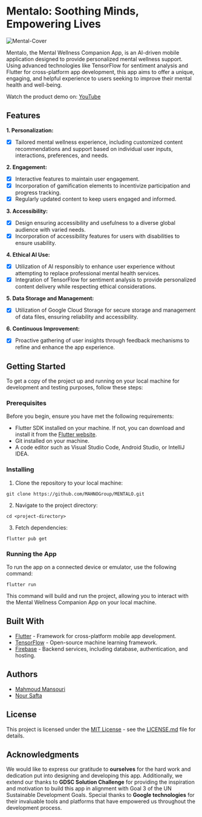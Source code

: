 # Mentalo: Soothing Minds, Empowering Lives
![Mental-Cover](https://github.com/MAHNOGroup/MENTALO/assets/77352908/b7055873-c044-42be-a571-a0c3f2a66b2d)

Mentalo, the Mental Wellness Companion App, is an AI-driven mobile application designed to provide personalized mental wellness support. Using advanced technologies like TensorFlow for sentiment analysis and Flutter for cross-platform app development, this app aims to offer a unique, engaging, and helpful experience to users seeking to improve their mental health and well-being.

Watch the product demo on: [YouTube](https://www.youtube.com/watch?v=XTtZ9FpG2Ys&t=5s)

## Features
**1. Personalization:**
- [x] Tailored mental wellness experience, including customized content recommendations and support based on individual user inputs, interactions, preferences, and needs.

**2. Engagement:**
- [x] Interactive features to maintain user engagement.
- [x] Incorporation of gamification elements to incentivize participation and progress tracking.
- [x] Regularly updated content to keep users engaged and informed.

**3. Accessibility:**
- [x] Design ensuring accessibility and usefulness to a diverse global audience with varied needs.
- [x] Incorporation of accessibility features for users with disabilities to ensure usability.

**4. Ethical AI Use:**
- [x] Utilization of AI responsibly to enhance user experience without attempting to replace professional mental health services.
- [x] Integration of TensorFlow for sentiment analysis to provide personalized content delivery while respecting ethical considerations.

**5. Data Storage and Management:**
- [x] Utilization of Google Cloud Storage for secure storage and management of data files, ensuring reliability and accessibility.

**6. Continuous Improvement:**
- [x] Proactive gathering of user insights through feedback mechanisms to refine and enhance the app experience.

## Getting Started

To get a copy of the project up and running on your local machine for development and testing purposes, follow these steps:
### Prerequisites

Before you begin, ensure you have met the following requirements:
- Flutter SDK installed on your machine. If not, you can download and install it from the [Flutter website](https://flutter.dev/docs/get-started/install).
- Git installed on your machine.
- A code editor such as Visual Studio Code, Android Studio, or IntelliJ IDEA.

### Installing

1. Clone the repository to your local machine:
```
git clone https://github.com/MAHNOGroup/MENTALO.git
```
2. Navigate to the project directory:
```
cd <project-directory>
```
3. Fetch dependencies:
```
flutter pub get
```

### Running the App

To run the app on a connected device or emulator, use the following command:
```
flutter run
```
This command will build and run the project, allowing you to interact with the Mental Wellness Companion App on your local machine.

## Built With

- [Flutter](https://flutter.dev/) - Framework for cross-platform mobile app development.
- [TensorFlow](https://www.tensorflow.org/) - Open-source machine learning framework.
- [Firebase](https://firebase.google.com/) - Backend services, including database, authentication, and hosting.

## Authors

- [Mahmoud Mansouri](https://github.com/MahmoudMans)
- [Nour Safta](https://github.com/NourSafta)

## License

This project is licensed under the [MIT License](https://opensource.org/licenses/MIT) - see the [LICENSE.md](LICENSE.md) file for details.

## Acknowledgments

We would like to express our gratitude to **ourselves** for the hard work and dedication put into designing and developing this app. Additionally, we extend our thanks to **GDSC Solution Challenge** for providing the inspiration and motivation to build this app in alignment with Goal 3 of the UN Sustainable Development Goals. Special thanks to **Google technologies** for their invaluable tools and platforms that have empowered us throughout the development process.

